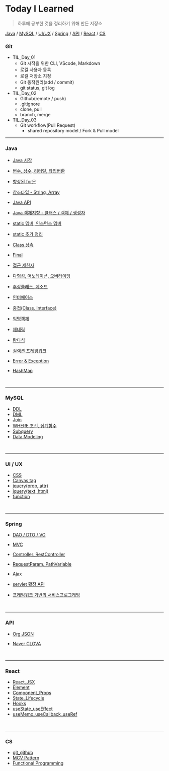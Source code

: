 # Today I Learned

> 하루에 공부한 것을 정리하기 위해 만든 저장소

[Java](#java) / [MySQL](#mysql) / [UI/UX](#ui--ux) / [Spring](#spring) / [API](#api) / [React](#react) / [CS](#cs)

### Git

- TIL_Day_01
  - Git 시작을 위한 CLI, VScode, Markdown 
  - 로컬 사용자 등록
  - 로컬 저장소 지정
  - Git 동작원리(add / commit)
  - git status, git log
- TIL_Day_02
  - Github(remote / push)
  - .gitignore
  - clone, pull
  - branch, merge
- TIL_Day_03
  - Git workflow(Pull Request)
    - shared repository model / Fork & Pull model



---------

### Java

- [Java 시작](https://github.com/hwwwon/TIL/blob/master/Java/Java%20%EC%8B%9C%EC%9E%91.md)
- [변수, 상수, 리터럴, 타입변환](https://github.com/hwwwon/TIL/blob/master/Java/%EB%B3%80%EC%88%98%2C%EC%83%81%EC%88%98%2C%EB%A6%AC%ED%84%B0%EB%9F%B4%2C%ED%83%80%EC%9E%85%EB%B3%80%ED%99%98.md)
- [향상된 for문](https://github.com/hwwwon/TIL/blob/master/Java/%ED%96%A5%EC%83%81%EB%90%9C%20for%EB%AC%B8.md)
- [참조타입 - String, Array](https://github.com/hwwwon/TIL/blob/master/Java/%EC%B0%B8%EC%A1%B0%ED%83%80%EC%9E%85%20-%20String%2C%20Array.md)
- [Java API](https://github.com/hwwwon/TIL/blob/master/Java/%EC%9E%90%EB%B0%94%20API.md)
- [Java 객체지향 - 클래스 / 객체 / 생성자](https://github.com/hwwwon/TIL/blob/master/Java/Java%20%EA%B0%9D%EC%B2%B4%EC%A7%80%ED%96%A5%20-%20%ED%81%B4%EB%9E%98%EC%8A%A4%2C%EA%B0%9D%EC%B2%B4%2C%EC%83%9D%EC%84%B1%EC%9E%90.md)
- [static 멤버, 인스턴스 멤버](https://github.com/hwwwon/TIL/blob/master/Java/Static%20%EB%A9%A4%EB%B2%84%2C%20%EC%9D%B8%EC%8A%A4%ED%84%B4%EC%8A%A4%20%EB%A9%A4%EB%B2%84.md)
- [static 추가 정리](https://github.com/hwwwon/TIL/blob/master/Java/Static%20%EC%A0%95%EB%A6%AC.md)
- [Class 상속](https://github.com/hwwwon/TIL/blob/master/Java/Class%20%EC%83%81%EC%86%8D.md)
- [Final](https://github.com/hwwwon/TIL/blob/master/Java/Final%20%ED%81%B4%EB%9E%98%EC%8A%A4%2C%ED%95%84%EB%93%9C%2C%EB%A9%94%EC%86%8C%EB%93%9C.md)
- [접근 제한자](https://github.com/hwwwon/TIL/blob/master/Java/%EC%A0%91%EA%B7%BC%EC%A0%9C%ED%95%9C%EC%9E%90.md)
- [다형성, 어노테이션, 오버라이딩](https://github.com/hwwwon/TIL/blob/master/Java/%EB%8B%A4%ED%98%95%EC%84%B1%2C%20%EC%96%B4%EB%85%B8%ED%85%8C%EC%9D%B4%EC%85%98%2C%20%EC%98%A4%EB%B2%84%EB%9D%BC%EC%9D%B4%EB%94%A9.md)
- [추상클래스, 메소드](https://github.com/hwwwon/TIL/blob/master/Java/%EC%B6%94%EC%83%81%ED%81%B4%EB%9E%98%EC%8A%A4%2C%EB%A9%94%EC%86%8C%EB%93%9C.md)
- [인터페이스](https://github.com/hwwwon/TIL/blob/master/Java/%EC%9D%B8%ED%84%B0%ED%8E%98%EC%9D%B4%EC%8A%A4.md)
- [중첩(Class, Interface)](https://github.com/hwwwon/TIL/blob/master/Java/%EC%A4%91%EC%B2%A9(Class%2C%20Interface).md)
- [익명객체](https://github.com/hwwwon/TIL/blob/master/Java/%EC%9D%B5%EB%AA%85%EA%B0%9D%EC%B2%B4.md)
- [제네릭](https://github.com/hwwwon/TIL/blob/master/Java/%EC%A0%9C%EB%84%A4%EB%A6%AD.md)
- [람다식](https://github.com/hwwwon/TIL/blob/master/Java/%EB%9E%8C%EB%8B%A4%EC%8B%9D.md)
- [컬렉션 프레임워크](https://github.com/hwwwon/TIL/blob/master/Java/%EC%BB%AC%EB%A0%89%EC%85%98%20%ED%94%84%EB%A0%88%EC%9E%84%EC%9B%8C%ED%81%AC.md)

- [Error & Exception](https://github.com/hwwwon/TIL/blob/master/Java/Error%26Exception.md)

- [HashMap](https://github.com/hwwwon/TIL/blob/master/Java/HashMap.md)



<br>


---------

### MySQL

- [DDL](https://github.com/hwwwon/TIL/blob/master/MySQL/DDL.md)
- [DML](https://github.com/hwwwon/TIL/blob/master/MySQL/DML.md)
- [Join](https://github.com/hwwwon/TIL/blob/master/MySQL/Join.md)
- [WHERE 조건, 집계함수](https://github.com/hwwwon/TIL/blob/master/MySQL/Where%20%EC%A1%B0%EA%B1%B4%2C%20%EC%A7%91%EA%B3%84%ED%95%A8%EC%88%98.md)
- [Subquery](https://github.com/hwwwon/TIL/blob/master/MySQL/Subquery.md)
- [Data Modeling](https://github.com/hwwwon/TIL/blob/master/MySQL/Data%20Modeling.md)



<br>

-------------------------

### UI / UX

- [CSS](https://github.com/hwwwon/TIL/blob/master/UI%2CUX/CSS.md)
- [Canvas tag](https://github.com/hwwwon/TIL/blob/master/UI%2CUX/Canvas_tag.md)
- [jquery(prop, attr)](https://github.com/hwwwon/TIL/blob/master/UI%2CUX/jquery(prop%2C%20attr).md)
- [jquery(text, html)](https://github.com/hwwwon/TIL/blob/master/UI%2CUX/jquery(text%2C%20html).md)
- [function](https://github.com/hwwwon/TIL/blob/master/UI%2CUX/function.md)



<br>

---------------------------------------

### Spring

- [DAO / DTO / VO](https://github.com/hwwwon/TIL/blob/master/Spring/DAO%2C%20DTO%2C%20VO.md)
- [MVC](https://github.com/hwwwon/TIL/blob/master/Spring/Spring%20MVC.md)
- [Controller, RestController](https://github.com/hwwwon/TIL/blob/master/Spring/Controller%2C%20RestController.md)
- [RequestParam, PathVariable](https://github.com/hwwwon/TIL/blob/master/Spring/RequestParam%2C%20PathVariable.md)
- [Ajax](https://github.com/hwwwon/TIL/blob/master/Spring/Ajax.md)
- [servlet 확장 API](https://github.com/hwwwon/TIL/blob/master/Spring/servlet%20%ED%99%95%EC%9E%A5%20API.md)

- [프레임워크 기반의 서비스프로그래밍](https://github.com/hwwwon/TIL/blob/master/Spring/%ED%94%84%EB%A0%88%EC%9E%84%EC%9B%8C%ED%81%AC%20%EA%B8%B0%EB%B0%98%EC%9D%98%20%EC%84%9C%EB%B9%84%EC%8A%A4%20%ED%94%84%EB%A1%9C%EA%B7%B8%EB%9E%98%EB%B0%8D.md)



<br>

--------

### API

- [Org JSON](https://github.com/hwwwon/TIL/blob/master/API/JSON.md)

- [Naver CLOVA](https://github.com/hwwwon/TIL/blob/master/API/Naver%20CLOVA.md)



<br>

--------

### React

- [React_JSX](https://github.com/hwwwon/TIL/blob/master/React/React_JSX.md)
- [Element](https://github.com/hwwwon/TIL/blob/master/React/Element.md)
- [Component_Props](https://github.com/hwwwon/TIL/blob/master/React/Component_Props.md)
- [State_Lifecycle](https://github.com/hwwwon/TIL/blob/master/React/State_Lifecycle.md)
- [Hooks](https://github.com/hwwwon/TIL/blob/master/React/Hooks.md)
- [useState_useEffect](https://github.com/hwwwon/TIL/blob/master/React/useState_useEffect.md)
- [useMemo_useCallback_useRef](https://github.com/hwwwon/TIL/blob/master/React/useMemo_useCallback_useRef.md)

<br>

----------

### CS

- [git_github](https://github.com/hwwwon/TIL/blob/master/CS/git_github.md)
- [MCV Pattern](https://github.com/hwwwon/TIL/blob/master/CS/MVC%20Pattern.md)
- [Functional Programming](https://github.com/hwwwon/TIL/blob/master/CS/Functional%20Programming.md)
